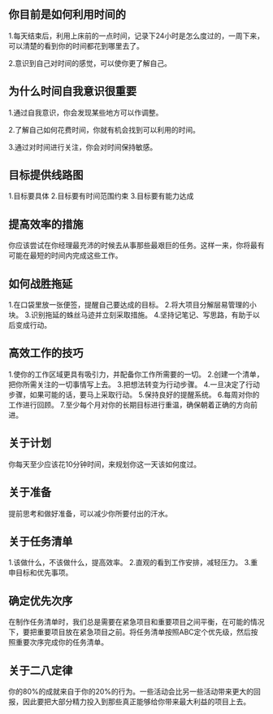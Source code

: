 ## 你目前是如何利用时间的
1.每天结束后，利用上床前的一点时间，记录下24小时是怎么度过的，一周下来，可以清楚的看到你的时间都花到哪里去了。

2.意识到自己对时间的感觉，可以使你更了解自己。

## 为什么时间自我意识很重要
1.通过自我意识，你会发现某些地方可以作调整。

2.了解自己如何花费时间，你就有机会找到可以利用的时间。

3.通过对时间进行关注，你会对时间保持敏感。

## 目标提供线路图
1.目标要具体
2.目标要有时间范围约束
3.目标要有能力达成

## 提高效率的措施
你应该尝试在你经理最充沛的时候去从事那些最艰巨的任务。这样一来，你将最有可能在最短的时间内完成这些工作。

## 如何战胜拖延
1.在口袋里放一张便签，提醒自己要达成的目标。
2.将大项目分解层易管理的小块。
3.识别拖延的蛛丝马迹并立刻采取措施。
4.坚持记笔记、写思路，有助于以后变成行动。

## 高效工作的技巧
1.使你的工作区域更具有吸引力，并配备你工作所需要的一切。
2.创建一个清单，把你所需关注的一切事情写上去。
3.把想法转变为行动步骤。
4.一旦决定了行动步骤，如果可能的话，要马上采取行动。
5.保持良好的提醒系统。
6.每周对你的工作进行回顾。
7.至少每个月对你的长期目标进行重温，确保朝着正确的方向前进。

## 关于计划
你每天至少应该花10分钟时间，来规划你这一天该如何度过。

## 关于准备
提前思考和做好准备，可以减少你所要付出的汗水。

## 关于任务清单
1.该做什么，不该做什么，提高效率。
2.直观的看到工作安排，减轻压力。
3.重申目标和优先事项。

## 确定优先次序
在制作任务清单时，我们总是需要在紧急项目和重要项目之间平衡，在可能的情况下，要把重要项目放在紧急项目之前。将任务清单按照ABC定个优先级，然后按照重要次序完成你的任务清单。

## 关于二八定律
你的80%的成就来自于你的20%的行为。一些活动会比另一些活动带来更大的回报，因此要把大部分精力投入到那些真正能够给你带来最大利益的项目上去。
